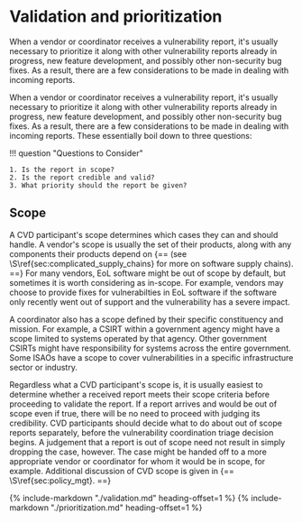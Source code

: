 # Validation and prioritization

When a vendor or coordinator receives a vulnerability report, it's
usually necessary to prioritize it along with other vulnerability
reports already in progress, new feature development, and possibly other
non-security bug fixes. As a result, there are a few considerations to
be made in dealing with incoming reports.

When a vendor or coordinator receives a vulnerability report, it's usually necessary to prioritize it along with other vulnerability reports already in progress, new feature development, and possibly other non-security bug fixes.
As a result, there are a few considerations to be made in dealing with incoming reports.
These essentially boil down to three questions:

!!! question "Questions to Consider"

    1. Is the report in scope?
    2. Is the report credible and valid?
    3. What priority should the report be given?

## Scope

A CVD participant's scope determines which cases they can and should handle.
A vendor's scope is usually the set of their products, along with any components their products depend on
{== (see \S\ref{sec:complicated_supply_chains} for more on software supply chains). ==}
For many vendors, EoL software might be out of scope by default, but sometimes it is worth considering as in-scope.
For example, vendors may choose to provide fixes for vulnerabilties in EoL software if the software only recently went out of support and the vulnerability has a severe impact.

A coordinator also has a scope defined by their specific constituency and mission.
For example, a CSIRT within a government agency might have a scope limited to systems operated by that agency.
Other government CSIRTs might have responsibility for systems across the entire government.
Some ISAOs have a scope to cover vulnerabilities in a specific infrastructure sector or industry.

Regardless what a CVD participant's scope is, it is usually easiest to determine whether a received report meets their
scope criteria before proceeding to validate the report.
If a report arrives and would be out of scope even if true, there will be no need to proceed with judging its credibility.
CVD participants should decide what to do about out of scope reports separately, before the vulnerability coordination
triage decision begins.
A judgement that a report is out of scope need not result in simply dropping the case, however.
The case might be handed off to a more appropriate vendor or coordinator for whom it would be in scope, for example.
Additional discussion of CVD scope is given in {== \S\ref{sec:policy_mgt}. ==}

{% include-markdown "./validation.md" heading-offset=1 %}
{% include-markdown "./prioritization.md" heading-offset=1 %}
